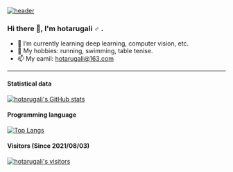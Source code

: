 [![header](https://capsule-render.vercel.app/api?type=waving&color=timeGradient&height=250&section=header&text=hotarugali&animation=fadeIn&fontAlign=40&fontAlignY=35&desc=お前はどこまで見えている&descAlign=70&descSize=25)](https://github.com/kyechan99/capsule-render)

### Hi there 👋, I'm hotarugali :male_sign: .

- :seedling: I’m currently learning deep learning, computer vision, etc.
- :lollipop: My hobbies: running, swimming, table tenise.
- :mailbox: My eamil: hotarugali@163.com

-------

#### Statistical data
[![hotarugali's GitHub stats](https://github-readme-stats.vercel.app/api?username=hotarugali&show_icons=true&theme=monokai)](https://github.com/anuraghazra/github-readme-stats)

#### Programming language
[![Top Langs](https://github-readme-stats.vercel.app/api/top-langs/?username=hotarugali&layout=compact)](https://github.com/anuraghazra/github-readme-stats)

#### Visitors (Since 2021/08/03)
[![hotarugali's visitors](https://count.getloli.com/get/@hotarugali&theme=moebooru)](https://github.com/journey-ad/Moe-counter)


